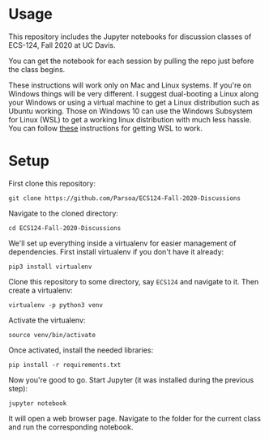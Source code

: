 # Usage

This repository includes the Jupyter notebooks for discussion classes of ECS-124, Fall 2020 at UC Davis.

You can get the notebook for each session by pulling the repo just before the class begins.

These instructions will work only on Mac and Linux systems. If you're on Windows things will be very different. I suggest dual-booting a Linux along your Windows or using a virtual machine to get a Linux distribution such as Ubuntu working. Those on Windows 10 can use the Windows Subsystem for Linux (WSL) to get a working linux distribution with much less hassle. You can follow [these](https://docs.microsoft.com/en-us/windows/wsl/install-win10) instructions for getting WSL to work.

# Setup

First clone this repository:

```
git clone https://github.com/Parsoa/ECS124-Fall-2020-Discussions
```

Navigate to the cloned directory:

```
cd ECS124-Fall-2020-Discussions
```

We'll set up everything inside a virtualenv for easier management of dependencies. First install virtualenv if you don't have it already:

```
pip3 install virtualenv
```

Clone this repository to some directory, say `ECS124` and navigate to it. Then create a virtualenv:

```
virtualenv -p python3 venv
```

Activate the virtualenv:

```
source venv/bin/activate
```

Once activated, install the needed libraries:

```
pip install -r requirements.txt
```

Now you're good to go. Start Jupyter (it was installed during the previous step):

```
jupyter notebook
```

It will open a web browser page. Navigate to the folder for the current class and run the corresponding notebook.
